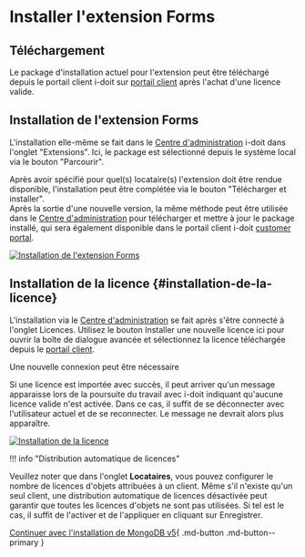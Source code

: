 # Installer l'extension Forms

## Téléchargement

Le package d'installation actuel pour l'extension peut être téléchargé depuis le portail client i-doit sur [portail client](../../system-administration/customer-portal.md) après l'achat d'une licence valide.

## Installation de l'extension Forms

L'installation elle-même se fait dans le [Centre d'administration](../../system-administration/admin-center.md) i-doit dans l'onglet "Extensions". Ici, le package est sélectionné depuis le système local via le bouton "Parcourir".

Après avoir spécifié pour quel(s) locataire(s) l'extension doit être rendue disponible, l'installation peut être complétée via le bouton "Télécharger et installer".<br>
Après la sortie d'une nouvelle version, la même méthode peut être utilisée dans le [Centre d'administration](../../system-administration/admin-center.md) pour télécharger et mettre à jour le package installé, qui sera également disponible dans le portail client i-doit [customer portal](../../system-administration/customer-portal.md).

[![Installation de l'extension Forms](../../assets/images/en/i-doit-pro-add-ons/forms/install/1-fi.png)](../../assets/images/en/i-doit-pro-add-ons/forms/install/1-fi.png)

## Installation de la licence {#installation-de-la-licence}

L'installation via le [Centre d'administration](../../system-administration/admin-center.md) se fait après s'être connecté à l'onglet Licences. Utilisez le bouton Installer une nouvelle licence ici pour ouvrir la boîte de dialogue avancée et sélectionnez la licence téléchargée depuis le [portail client](../../system-administration/customer-portal.md).

Une nouvelle connexion peut être nécessaire

Si une licence est importée avec succès, il peut arriver qu'un message apparaisse lors de la poursuite du travail avec i-doit indiquant qu'aucune licence valide n'est activée. Dans ce cas, il suffit de se déconnecter avec l'utilisateur actuel et de se reconnecter. Le message ne devrait alors plus apparaître.

[![Installation de la licence](../../assets/images/en/i-doit-pro-add-ons/forms/install/2-fi.png)](../../assets/images/en/i-doit-pro-add-ons/forms/install/2-fi.png)

!!! info "Distribution automatique de licences"

Veuillez noter que dans l'onglet **Locataires**, vous pouvez configurer le nombre de licences d'objets attribuées à un client. Même s'il n'existe qu'un seul client, une distribution automatique de licences désactivée peut garantir que toutes les licences d'objets ne sont pas utilisées. Si tel est le cas, il suffit de l'activer et de l'appliquer en cliquant sur Enregistrer.

[Continuer avec l'installation de MongoDB v5](./install-mongodb.md){ .md-button .md-button--primary }
